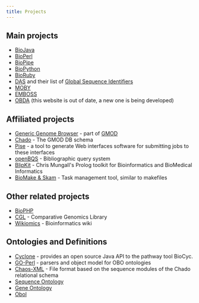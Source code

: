 ```yaml
---
title: Projects
---
```


Main projects
-------------

-   [BioJava](http://www.biojava.org)
-   [BioPerl](bp:BioPerl "wikilink")
-   [BioPipe](http://biopipe.org)
-   [BioPython](http://www.biopython.org)
-   [BioRuby](http://www.bioruby.org)
-   [DAS](http://www.biodas.org) and their list of [Global Sequence
    Identifiers](DAS:GlobalSeqIDs "wikilink")
-   [MOBY](http://www.biomoby.org)
-   [EMBOSS](http://www.emboss.org)
-   [OBDA](http://obda.open-bio.org) (this website is out of date, a new
    one is being developed)

Affiliated projects
-------------------

-   [Generic Genome Browser](http://www.gmod.org/ggb) - part of
    [GMOD](http://www.gmod.org)
-   [Chado](http://www.gmod.org/schema/) - The GMOD DB schema
-   [Pise](http://www.pasteur.fr/recherche/unites/sis/Pise/) - a tool to
    generate Web interfaces software for submitting jobs to these
    interfaces
-   [openBQS](http://industry.ebi.ac.uk/openBQS/) - Bibliographic query
    system
-   [BlipKit](http://blipkit.org) - Chris Mungall's Prolog toolkit for
    Bioinformatics and BioMedical Informatics
-   [BioMake & Skam](http://skam.sourceforge.net/) - Task management
    tool, similar to makefiles

Other related projects
----------------------

-   [BioPHP](http://biophp.org)
-   [CGL](http://www.yandell-lab.org/cgl/) - Comparative Genomics
    Library
-   [Wikiomics](http://wikiomics.org) - Bioinformatics wiki

Ontologies and Definitions
--------------------------

-   [Cyclone](http://nemo-cyclone.sourceforge.net) - provides an open
    source Java API to the pathway tool BioCyc.
-   [GO-Perl](http://search.cpan.org/~cmungall/go-perl) - parsers and
    object model for OBO ontologies
-   [Chaos-XML](http://www.fruitfly.org/chaos-xml/) - File format based
    on the sequence modules of the Chado relational schema
-   [Sequence Ontology](http://song.sourceforge.net/)
-   [Gene Ontology](http://geneontology.org/)
-   [Obol](http://www.fruitfly.org/~cjm/obol/)

